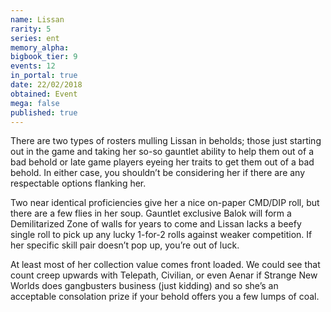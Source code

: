 ```yaml
---
name: Lissan
rarity: 5
series: ent
memory_alpha:
bigbook_tier: 9
events: 12
in_portal: true
date: 22/02/2018
obtained: Event
mega: false
published: true
---
```


There are two types of rosters mulling Lissan in beholds; those just starting out in the game and taking her so-so gauntlet ability to help them out of a bad behold or late game players eyeing her traits to get them out of a bad behold. In either case, you shouldn’t be considering her if there are any respectable options flanking her.

Two near identical proficiencies give her a nice on-paper CMD/DIP roll, but there are a few flies in her soup. Gauntlet exclusive Balok will form a Demilitarized Zone of walls for years to come and Lissan lacks a beefy single roll to pick up any lucky 1-for-2 rolls against weaker competition. If her specific skill pair doesn’t pop up, you’re out of luck.

At least most of her collection value comes front loaded. We could see that count creep upwards with Telepath, Civilian, or even Aenar if Strange New Worlds does gangbusters business (just kidding) and so she’s an acceptable consolation prize if your behold offers you a few lumps of coal.

